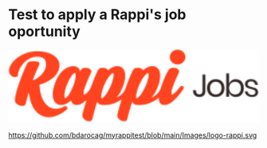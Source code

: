 # Test to apply a Rappi's job oportunity

<div>
  <p align="center">
    <img src="Images/logo-rappi.svg" width="800"> 
  </p>
</div>

https://github.com/bdarocag/myrappitest/blob/main/Images/logo-rappi.svg
